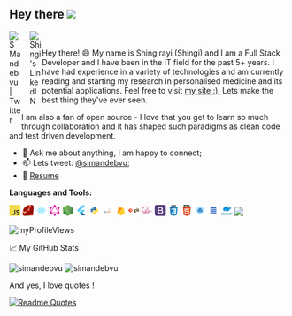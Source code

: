 ## Hey there <img src="https://media.giphy.com/media/hvRJCLFzcasrR4ia7z/giphy.gif" width="25px">

<a href="https://twitter.com/simandebvu">
  <img align="left" alt="S Mandebvu | Twitter" width="22px" src="https://github.com/johan/svg-cleanups/blob/master/logos/twitter.svg" />
</a><a href="https://www.linkedin.com/in/simandebvu/">
  <img align="left" alt="Shingi's LinkedIN" width="22px" style="margin-left:15px" src="https://cdn.jsdelivr.net/npm/simple-icons@3.0.1/icons/linkedin.svg" />
</a>

<br />


Hey there! 😄 My name is Shingirayi (Shingi) and I am a Full Stack Developer and I have been in the IT field for the past 5+ years. I have had experience in a variety of technologies and am currently reading and starting my research in personalised medicine and its potential applications. Feel free to visit [my site :).](https://simandebvu.co.zw/) Lets make the best thing they've ever seen.

I am also a fan of open source - I love that you get to learn so much through collaboration and it has shaped such paradigms as clean code and test driven development.

- 💬 Ask me about anything, I am happy to connect;
- 📫 Lets tweet: [@simandebvu](https://twitter.com/simandebvu);
- 📝 [Resume](https://docs.google.com/document/d/1L5E51QzH8MVeudiFrK5dgjFa4TG7XvO1KEBdifoQBh4/edit?usp=sharing)

**Languages and Tools:**  

<code><img height="20" src="https://raw.githubusercontent.com/github/explore/80688e429a7d4ef2fca1e82350fe8e3517d3494d/topics/javascript/javascript.png"></code>
<code><img height="20" src="https://raw.githubusercontent.com/github/explore/80688e429a7d4ef2fca1e82350fe8e3517d3494d/topics/ruby/ruby.png"></code>
<code><img height="20" src="https://raw.githubusercontent.com/github/explore/80688e429a7d4ef2fca1e82350fe8e3517d3494d/topics/react/react.png"></code>
<code><img height="20" src="https://raw.githubusercontent.com/github/explore/5c058a388828bb5fde0bcafd4bc867b5bb3f26f3/topics/graphql/graphql.png"></code>
<code><img height="20" src="https://raw.githubusercontent.com/github/explore/80688e429a7d4ef2fca1e82350fe8e3517d3494d/topics/nodejs/nodejs.png"></code>
<code><img height="20" src="https://raw.githubusercontent.com/github/explore/80688e429a7d4ef2fca1e82350fe8e3517d3494d/topics/flutter/flutter.png"></code>
<code><img height="20" src="https://raw.githubusercontent.com/github/explore/80688e429a7d4ef2fca1e82350fe8e3517d3494d/topics/python/python.png"></code>
<code><img height="20" src="https://raw.githubusercontent.com/github/explore/80688e429a7d4ef2fca1e82350fe8e3517d3494d/topics/mysql/mysql.png"></code>
<code><img height="20" src="https://raw.githubusercontent.com/github/explore/80688e429a7d4ef2fca1e82350fe8e3517d3494d/topics/firebase/firebase.png"></code>
<code><img height="20" src="https://raw.githubusercontent.com/github/explore/80688e429a7d4ef2fca1e82350fe8e3517d3494d/topics/git/git.png"></code>
<code><img height="20" src="https://raw.githubusercontent.com/github/explore/80688e429a7d4ef2fca1e82350fe8e3517d3494d/topics/sass/sass.png"></code>
<code><img height="20" src="https://raw.githubusercontent.com/github/explore/80688e429a7d4ef2fca1e82350fe8e3517d3494d/topics/bootstrap/bootstrap.png"></code>
<code><img height="20" src="https://raw.githubusercontent.com/github/explore/80688e429a7d4ef2fca1e82350fe8e3517d3494d/topics/css/css.png"></code>
<code><img height="20" src="https://raw.githubusercontent.com/github/explore/80688e429a7d4ef2fca1e82350fe8e3517d3494d/topics/html/html.png"></code>
<code><img height="20" src="https://raw.githubusercontent.com/github/explore/80688e429a7d4ef2fca1e82350fe8e3517d3494d/topics/webpack/webpack.png"></code>
<code><img height="20" src="https://raw.githubusercontent.com/github/explore/80688e429a7d4ef2fca1e82350fe8e3517d3494d/topics/sql/sql.png"></code>
<code><img height="20" src="https://raw.githubusercontent.com/github/explore/80688e429a7d4ef2fca1e82350fe8e3517d3494d/topics/docker/docker.png"></code>
<code><img height="20" src="https://raw.githubusercontent.com/github/explore/80688e429a7d4ef2fca1e82350fe8e3517d3494d/topics/docker/rails.png"></code>

![myProfileViews](https://komarev.com/ghpvc/?username=simandebvu&color=blue)

📈 My GitHub Stats

<p align="left"> <img src="https://github-readme-stats.vercel.app/api?username=simandebvu&show_icons=true&theme=gotham" alt="simandebvu" />
<img src="https://github-readme-stats.vercel.app/api/top-langs/?username=simandebvu&show_icons=true&theme=gotham&layout=compact" alt="simandebvu" />


And yes, I love quotes !

[![Readme Quotes](https://quotes-github-readme.vercel.app/api?type=horizontal&theme=dark)](https://github.com/piyushsuthar/github-readme-quotes)
